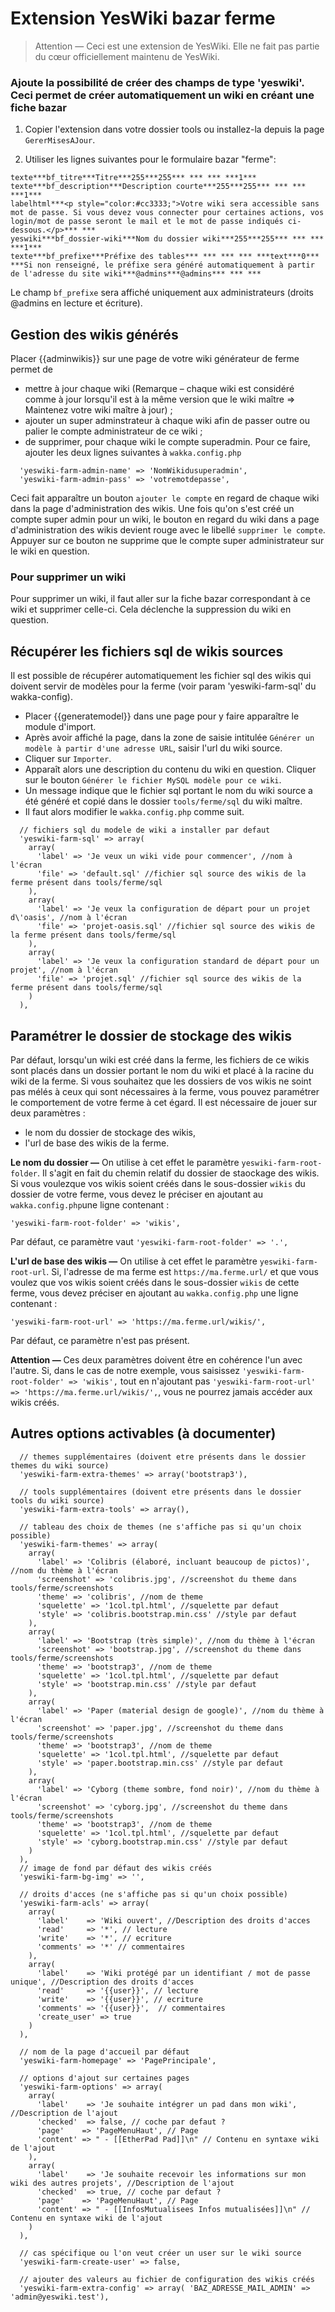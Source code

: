 # Extension YesWiki bazar ferme
> Attention — Ceci est une extension de YesWiki. Elle ne fait pas partie du cœur officiellement maintenu de YesWiki.

### Ajoute la possibilité de créer des champs de type 'yeswiki'. Ceci permet de créer automatiquement un wiki en créant une fiche bazar

1) Copier l'extension dans votre dossier tools ou installez-la depuis la page `GererMisesAJour`.

2) Utiliser les lignes suivantes pour le formulaire bazar "ferme":
```
texte***bf_titre***Titre***255***255*** *** *** ***1***
texte***bf_description***Description courte***255***255*** *** *** ***1***
labelhtml***<p style="color:#cc3333;">Votre wiki sera accessible sans mot de passe. Si vous devez vous connecter pour certaines actions, vos login/mot de passe seront le mail et le mot de passe indiqués ci-dessous.</p>*** ***
yeswiki***bf_dossier-wiki***Nom du dossier wiki***255***255*** *** *** ***1***
texte***bf_prefixe***Préfixe des tables*** *** *** *** ***text***0*** ***Si non renseigné, le préfixe sera généré automatiquement à partir de l'adresse du site wiki***@admins***@admins*** *** ***
```
Le champ `bf_prefixe` sera affiché uniquement aux administrateurs (droits @admins en lecture et écriture).

## Gestion des wikis générés
Placer {{adminwikis}} sur une page de votre wiki générateur de ferme permet de
 - mettre à jour chaque wiki (Remarque – chaque wiki est considéré comme à jour lorsqu'il est à la même version que le wiki maître => Maintenez votre wiki maître à jour) ; 
 - ajouter un super adminstrateur à chaque wiki afin de passer outre ou palier le compte administrateur de ce wiki ; 
 - de supprimer, pour chaque wiki le compte superadmin.
Pour ce faire, ajouter les deux lignes suivantes à `wakka.config.php`
```
  'yeswiki-farm-admin-name' => 'NomWikidusuperadmin',
  'yeswiki-farm-admin-pass' => 'votremotdepasse',
```
Ceci fait apparaître un bouton `ajouter le compte` en regard de chaque wiki dans la page d'administration des wikis.
Une fois qu'on s'est créé un compte super admin pour un wiki, le bouton en regard du wiki dans a page d'administration des wikis devient rouge avec le libellé `supprimer le compte`. Appuyer sur ce bouton ne supprime que le compte super administrateur sur le wiki en question.

### Pour supprimer un wiki
Pour supprimer un wiki, il faut aller sur la fiche bazar correspondant à ce wiki et supprimer celle-ci. Cela déclenche la suppression du wiki en question.

## Récupérer les fichiers sql de wikis sources
Il est possible de récupérer automatiquement les fichier sql des wikis qui doivent servir de modèles pour la ferme (voir param 'yeswiki-farm-sql' du wakka-config).
 - Placer {{generatemodel}} dans une page pour y faire apparaître le module d'import.
 - Après avoir affiché la page, dans la zone de saisie intitulée `Générer un modèle à partir d'une adresse URL`, saisir l'url du wiki source.
 - Cliquer sur `Importer`.
 - Apparaît alors une description du contenu du wiki en question. Cliquer sur le bouton `Générer le fichier MySQL modèle pour ce wiki`.
 - Un message indique que le fichier sql portant le nom du wiki source a été généré et copié dans le dossier `tools/ferme/sql` du wiki maître.
 - Il faut alors modifier le `wakka.config.php` comme suit.
```
  // fichiers sql du modele de wiki a installer par defaut
  'yeswiki-farm-sql' => array(
    array(
      'label' => 'Je veux un wiki vide pour commencer', //nom à l'écran
      'file' => 'default.sql' //fichier sql source des wikis de la ferme présent dans tools/ferme/sql
    ),
    array(
      'label' => 'Je veux la configuration de départ pour un projet d\'oasis', //nom à l'écran
      'file' => 'projet-oasis.sql' //fichier sql source des wikis de la ferme présent dans tools/ferme/sql
    ),
    array(
      'label' => 'Je veux la configuration standard de départ pour un projet', //nom à l'écran
      'file' => 'projet.sql' //fichier sql source des wikis de la ferme présent dans tools/ferme/sql
    )
  ),
```

## Paramétrer le dossier de stockage des wikis
Par défaut, lorsqu'un wiki est créé dans la ferme, les fichiers de ce wikis sont placés dans un dossier portant le nom du wiki et placé à la racine du wiki de la ferme. Si vous souhaitez que les dossiers de vos wikis ne soint pas mélés à ceux qui sont nécessaires à la ferme, vous pouvez paramétrer le comportement de votre ferme à cet égard.
Il est nécessaire de jouer sur deux paramètres :
- le nom du dossier de stockage des wikis,
- l'url de base des wikis de la ferme.

**Le nom du dossier —** On utilise à cet effet le paramètre `yeswiki-farm-root-folder`. Il s'agit en fait du chemin relatif du dossier de staockage des wikis.
Si vous voulezque vos wikis soient créés dans le sous-dossier `wikis` du dossier de votre ferme, vous devez le préciser en ajoutant au `wakka.config.php`une ligne contenant :
```
'yeswiki-farm-root-folder' => 'wikis',
```
Par défaut, ce paramètre vaut `'yeswiki-farm-root-folder' => '.',`

**L'url de base des wikis —** On utilise à cet effet le paramètre `yeswiki-farm-root-url`.
Si, l'adresse de ma ferme est `https://ma.ferme.url/` et que vous voulez que vos wikis soient créés dans le sous-dossier `wikis` de cette ferme, vous devez préciser en ajoutant au `wakka.config.php` une ligne contenant :
```
'yeswiki-farm-root-url' => 'https://ma.ferme.url/wikis/',
```
Par défaut, ce paramètre n'est pas présent.

**Attention —** Ces deux paramètres doivent être en cohérence l'un avec l'autre.
Si, dans le cas de notre exemple, vous saisissez `'yeswiki-farm-root-folder' => 'wikis',` tout en n'ajoutant pas `'yeswiki-farm-root-url' => 'https://ma.ferme.url/wikis/',`, vous ne pourrez jamais accéder aux wikis créés.


## Autres options activables (à documenter) 
```
  // themes supplémentaires (doivent etre présents dans le dossier themes du wiki source)
  'yeswiki-farm-extra-themes' => array('bootstrap3'),

  // tools supplémentaires (doivent etre présents dans le dossier tools du wiki source)
  'yeswiki-farm-extra-tools' => array(),

  // tableau des choix de themes (ne s'affiche pas si qu'un choix possible)
  'yeswiki-farm-themes' => array(
    array(
      'label' => 'Colibris (élaboré, incluant beaucoup de pictos)', //nom du thème à l'écran
      'screenshot' => 'colibris.jpg', //screenshot du theme dans tools/ferme/screenshots
      'theme' => 'colibris', //nom de theme
      'squelette' => '1col.tpl.html', //squelette par defaut
      'style' => 'colibris.bootstrap.min.css' //style par defaut
    ),
    array(
      'label' => 'Bootstrap (très simple)', //nom du thème à l'écran
      'screenshot' => 'bootstrap.jpg', //screenshot du theme dans tools/ferme/screenshots
      'theme' => 'bootstrap3', //nom de theme
      'squelette' => '1col.tpl.html', //squelette par defaut
      'style' => 'bootstrap.min.css' //style par defaut
    ),
    array(
      'label' => 'Paper (material design de google)', //nom du thème à l'écran
      'screenshot' => 'paper.jpg', //screenshot du theme dans tools/ferme/screenshots
      'theme' => 'bootstrap3', //nom de theme
      'squelette' => '1col.tpl.html', //squelette par defaut
      'style' => 'paper.bootstrap.min.css' //style par defaut
    ),
    array(
      'label' => 'Cyborg (theme sombre, fond noir)', //nom du thème à l'écran
      'screenshot' => 'cyborg.jpg', //screenshot du theme dans tools/ferme/screenshots
      'theme' => 'bootstrap3', //nom de theme
      'squelette' => '1col.tpl.html', //squelette par defaut
      'style' => 'cyborg.bootstrap.min.css' //style par defaut
    )
  ),
  // image de fond par défaut des wikis créés
  'yeswiki-farm-bg-img' => '',

  // droits d'acces (ne s'affiche pas si qu'un choix possible)
  'yeswiki-farm-acls' => array(
    array(
      'label'    => 'Wiki ouvert', //Description des droits d'acces
      'read'     => '*', // lecture
      'write'    => '*', // ecriture
      'comments' => '*' // commentaires
    ),
    array(
      'label'    => 'Wiki protégé par un identifiant / mot de passe unique', //Description des droits d'acces
      'read'     => '{{user}}', // lecture
      'write'    => '{{user}}', // ecriture
      'comments' => '{{user}}',  // commentaires
      'create_user' => true
    )
  ),

  // nom de la page d'accueil par défaut
  'yeswiki-farm-homepage' => 'PagePrincipale',

  // options d'ajout sur certaines pages
  'yeswiki-farm-options' => array(
    array(
      'label'    => 'Je souhaite intégrer un pad dans mon wiki', //Description de l'ajout
      'checked'  => false, // coche par defaut ?
      'page'    => 'PageMenuHaut', // Page
      'content' => " - [[EtherPad Pad]]\n" // Contenu en syntaxe wiki de l'ajout
    ),
    array(
      'label'    => 'Je souhaite recevoir les informations sur mon wiki des autres projets', //Description de l'ajout
      'checked'  => true, // coche par defaut ?
      'page'    => 'PageMenuHaut', // Page
      'content' => " - [[InfosMutualisees Infos mutualisées]]\n" // Contenu en syntaxe wiki de l'ajout
    )
  ),

  // cas spécifique ou l'on veut créer un user sur le wiki source
  'yeswiki-farm-create-user' => false,
  
  // ajouter des valeurs au fichier de configuration des wikis créés
  'yeswiki-farm-extra-config' => array( 'BAZ_ADRESSE_MAIL_ADMIN' => 'admin@yeswiki.test'),
```
